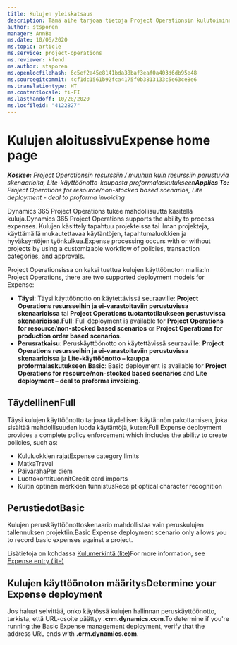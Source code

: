 ```yaml
---
title: Kulujen yleiskatsaus
description: Tämä aihe tarjoaa tietoja Project Operationsin kulutoiminnoista.
author: stsporen
manager: AnnBe
ms.date: 10/06/2020
ms.topic: article
ms.service: project-operations
ms.reviewer: kfend
ms.author: stsporen
ms.openlocfilehash: 6c5ef2a45e8141bda38baf3eaf0a403d6db95e48
ms.sourcegitcommit: 4cf1dc1561b92fca4175f0b3813133c5e63ce8e6
ms.translationtype: HT
ms.contentlocale: fi-FI
ms.lasthandoff: 10/28/2020
ms.locfileid: "4122827"
---
```

# <a name="expense-home-page"></a><span data-ttu-id="95be1-103">Kulujen aloitussivu</span><span class="sxs-lookup"><span data-stu-id="95be1-103">Expense home page</span></span>

<span data-ttu-id="95be1-104">_**Koskee:** Project Operationsin resurssiin / muuhun kuin resurssiin perustuvia skenaarioita, Lite-käyttöönotto-kaupasta proformalaskutukseen_</span><span class="sxs-lookup"><span data-stu-id="95be1-104">_**Applies To:** Project Operations for resource/non-stocked based scenarios, Lite deployment - deal to proforma invoicing_</span></span>


<span data-ttu-id="95be1-105">Dynamics 365 Project Operations tukee mahdollisuutta käsitellä kuluja.</span><span class="sxs-lookup"><span data-stu-id="95be1-105">Dynamics 365 Project Operations supports the ability to process expenses.</span></span> <span data-ttu-id="95be1-106">Kulujen käsittely tapahtuu projekteissa tai ilman projekteja, käyttämällä mukautettavaa käytäntöjen, tapahtumaluokkien ja hyväksyntöjen työnkulkua.</span><span class="sxs-lookup"><span data-stu-id="95be1-106">Expense processing occurs with or without projects by using a customizable workflow of policies, transaction categories, and approvals.</span></span>

<span data-ttu-id="95be1-107">Project Operationsissa on kaksi tuettua kulujen käyttöönoton mallia:</span><span class="sxs-lookup"><span data-stu-id="95be1-107">In Project Operations, there are two supported deployment models for Expense:</span></span> 

- <span data-ttu-id="95be1-108">**Täysi**: Täysi käyttöönotto on käytettävissä seuraaville: **Project Operations resursseihin ja ei-varastoitaviin perustuvissa skenaarioissa** tai **Project Operations tuotantotilaukseen perustuvissa skenaarioissa**.</span><span class="sxs-lookup"><span data-stu-id="95be1-108">**Full**: Full deployment is available for **Project Operations for resource/non-stocked based scenarios** or **Project Operations for production order based scenarios**.</span></span>
- <span data-ttu-id="95be1-109">**Perusratkaisu**: Peruskäyttöönotto on käytettävissä seuraaville: **Project Operations resursseihin ja ei-varastoitaviin perustuvissa skenaarioissa** ja **Lite-käyttöönotto – kauppa proformalaskutukseen**.</span><span class="sxs-lookup"><span data-stu-id="95be1-109">**Basic**: Basic deployment is available for **Project Operations for resource/non-stocked based scenarios** and **Lite deployment – deal to proforma invoicing**.</span></span>

## <a name="full"></a><span data-ttu-id="95be1-110">Täydellinen</span><span class="sxs-lookup"><span data-stu-id="95be1-110">Full</span></span> 
<span data-ttu-id="95be1-111">Täysi kulujen käyttöönotto tarjoaa täydellisen käytännön pakottamisen, joka sisältää mahdollisuuden luoda käytäntöjä, kuten:</span><span class="sxs-lookup"><span data-stu-id="95be1-111">Full Expense deployment provides a complete policy enforcement which includes the ability to create policies, such as:</span></span>

  - <span data-ttu-id="95be1-112">Kululuokkien rajat</span><span class="sxs-lookup"><span data-stu-id="95be1-112">Expense category limits</span></span>
  - <span data-ttu-id="95be1-113">Matka</span><span class="sxs-lookup"><span data-stu-id="95be1-113">Travel</span></span>
  - <span data-ttu-id="95be1-114">Päiväraha</span><span class="sxs-lookup"><span data-stu-id="95be1-114">Per diem</span></span>
  - <span data-ttu-id="95be1-115">Luottokorttituonnit</span><span class="sxs-lookup"><span data-stu-id="95be1-115">Credit card imports</span></span>
  - <span data-ttu-id="95be1-116">Kuitin optinen merkkien tunnistus</span><span class="sxs-lookup"><span data-stu-id="95be1-116">Receipt optical character recognition</span></span>

## <a name="basic"></a><span data-ttu-id="95be1-117">Perustiedot</span><span class="sxs-lookup"><span data-stu-id="95be1-117">Basic</span></span> 
<span data-ttu-id="95be1-118">Kulujen peruskäyttöönottoskenaario mahdollistaa vain peruskulujen tallennuksen projektiin.</span><span class="sxs-lookup"><span data-stu-id="95be1-118">Basic Expense deployment scenario only allows you to record basic expenses against a project.</span></span> 

<span data-ttu-id="95be1-119">Lisätietoja on kohdassa [Kulumerkintä (lite)](basic-expense.md)</span><span class="sxs-lookup"><span data-stu-id="95be1-119">For more information, see [Expense entry (lite)](basic-expense.md)</span></span>

## <a name="determine-your-expense-deployment"></a><span data-ttu-id="95be1-120">Kulujen käyttöönoton määritys</span><span class="sxs-lookup"><span data-stu-id="95be1-120">Determine your Expense deployment</span></span>
<span data-ttu-id="95be1-121">Jos haluat selvittää, onko käytössä kulujen hallinnan peruskäyttöönotto, tarkista, että URL-osoite päättyy **.crm.dynamics.com**.</span><span class="sxs-lookup"><span data-stu-id="95be1-121">To determine if you're running the Basic Expense management deployment, verify that the address URL ends with **.crm.dynamics.com**.</span></span> 
